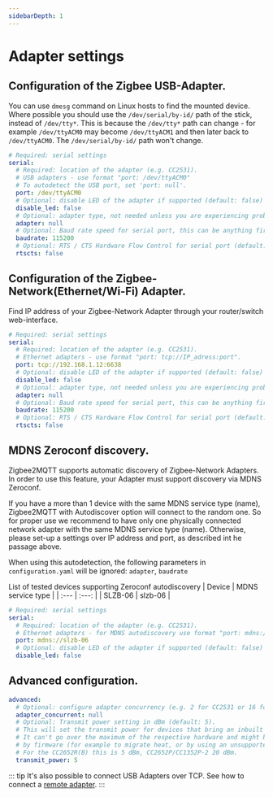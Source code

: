 ```yaml
---
sidebarDepth: 1
---
```


# Adapter settings

## Configuration of the Zigbee USB-Adapter.  
You can use `dmesg` command on Linux hosts to find the mounted device. Where possible you should use the `/dev/serial/by-id/` path of the stick, instead of `/dev/tty*`. This is because the `/dev/tty*` path can change - for example `/dev/ttyACM0` may become `/dev/ttyACM1` and then later back to `/dev/ttyACM0`. The `/dev/serial/by-id/` path won't change.
```yaml
# Required: serial settings
serial:
  # Required: location of the adapter (e.g. CC2531).
  # USB adapters - use format "port: /dev/ttyACM0"
  # To autodetect the USB port, set 'port: null'.
  port: /dev/ttyACM0 
  # Optional: disable LED of the adapter if supported (default: false)
  disable_led: false
  # Optional: adapter type, not needed unless you are experiencing problems (default: shown below, options: zstack, deconz, ezsp)
  adapter: null
  # Optional: Baud rate speed for serial port, this can be anything firmware support but default is 115200 for Z-Stack and EZSP, 38400 for Deconz, however note that some EZSP firmware need 57600.
  baudrate: 115200
  # Optional: RTS / CTS Hardware Flow Control for serial port (default: false)
  rtscts: false
```

## Configuration of the Zigbee-Network(Ethernet/Wi-Fi) Adapter. 
Find IP address of your  Zigbee-Network Adapter through your router/switch web-interface.
```yaml
# Required: serial settings
serial:
  # Required: location of the adapter (e.g. CC2531).
  # Ethernet adapters - use format "port: tcp://IP_adress:port".
  port: tcp://192.168.1.12:6638
  # Optional: disable LED of the adapter if supported (default: false)
  disable_led: false
  # Optional: adapter type, not needed unless you are experiencing problems (default: shown below, options: zstack, deconz, ezsp)
  adapter: null
  # Optional: Baud rate speed for serial port, this can be anything firmware support but default is 115200 for Z-Stack and EZSP, 38400 for Deconz, however note that some EZSP firmware need 57600.
  baudrate: 115200
  # Optional: RTS / CTS Hardware Flow Control for serial port (default: false)
  rtscts: false
```

## MDNS Zeroconf discovery.
Zigbee2MQTT supports automatic discovery of Zigbee-Network Adapters. In order to use this feature, your Adapter must support discovery via MDNS Zeroconf.

If you have a more than 1 device with the same MDNS service type (name), Zigbee2MQTT with Autodiscover option will connect to the random one. So for proper use we recommend to have only one physically connected network adapter with the same MDNS service type (name). Otherwise, please set-up a settings over IP address and port, as described int he passage above.

When using this autodetection, the following parameters in `configuration.yaml` will be ignored: `adapter`, `baudrate`

List of tested devices supporting Zeroconf autodiscovery
| Device  | MDNS service type |
| :---    | :---:             |
| SLZB-06 | slzb-06           |

```yaml
# Required: serial settings
serial:
  # Required: location of the adapter (e.g. CC2531).
  # Ethernet adapters - for MDNS autodiscovery use format "port: mdns://device_service_type".
  port: mdns://slzb-06
  # Optional: disable LED of the adapter if supported (default: false)
  disable_led: false
```

<!-- TODO: some notes about rtscts? Is it useful, which adapter supports it? -->
## Advanced configuration.
```yaml
advanced:
  # Optional: configure adapter concurrency (e.g. 2 for CC2531 or 16 for CC26X2R1) (default: null, uses recommended value)
  adapter_concurrent: null
  # Optional: Transmit power setting in dBm (default: 5).
  # This will set the transmit power for devices that bring an inbuilt amplifier.
  # It can't go over the maximum of the respective hardware and might be limited
  # by firmware (for example to migrate heat, or by using an unsupported firmware).
  # For the CC2652R(B) this is 5 dBm, CC2652P/CC1352P-2 20 dBm.
  transmit_power: 5
```

::: tip 
It's also possible to connect USB Adapters over TCP. See how to connect a [remote adapter](../../advanced/remote-adapter/connect_to_a_remote_adapter.md).
:::
